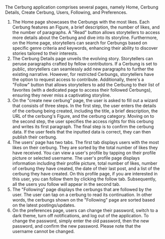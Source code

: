 The Cerbung application comprises several pages, namely Home, Cerbung Details, Create Cerbung, Users, Following, and Preferences.

1. The Home page showcases the Cerbungs with the most likes. Each Cerbung features an Figure, a brief description, the number of likes, and the number of paragraphs. A "Read" button allows storytellers to access more details about the Cerbung and dive into its storyline. Furthermore, on the Home page, storytellers can search for Cerbungs based on specific genre criteria and keywords, enhancing their ability to discover stories tailored to their interests.
2. The Cerbung Details page unveils the evolving story. Storytellers can peruse paragraphs crafted by fellow contributors. If a Cerbung is set to public, storytellers can seamlessly add new paragraphs to further the existing narrative. However, for restricted Cerbungs, storytellers have the option to request access to contribute. Additionally, there's a "Follow" button that allows storytellers to add the Cerbung to their list of favorites (with a dedicated page to access their followed Cerbungs), ensuring they never miss a captivating storyline.
3. On the "create new cerbung" page, the user is asked to fill out a wizard that consists of three steps. In the first step, the user enters the details of the cerbung being created, including the title, a brief description, the URL of the cerbung's Figure, and the cerbung category. Moving on to the second step, the user specifies the access rights for this cerbung and writes its first paragraph. The final step is to confirm the cerbung data. If the user feels that the inputted data is correct, they can then publish their cerbung.
4. The users' page has two tabs. The first tab displays users with the most likes on their cerbung. They are sorted by the total number of likes they have received. You can view a user's profile by tapping on their profile picture or selected username. The user's profile page displays information including their profile picture, total number of likes, number of cerbung they have created, the date of their last post, and a list of the cerbung they have created. On this profile page, if you are interested in this user, you can follow them by clicking the follow tab. Subsequently, all the users you follow will appear in the second tab.
5. The "Following" page displays the cerbungs that are followed by the user. The user can tap on a cerbung to read its continuation. In other words, the cerbungs shown on the "Following" page are sorted based on the latest postings/updates.
6. On the preferences page, users can change their password, switch to a dark theme, turn off notifications, and log out of the application. To change the password, simply enter the old password, then the new password, and confirm the new password. Please note that the username cannot be changed.
